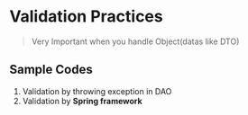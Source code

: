 # Validation Practices
> Very Important when you handle Object(datas like DTO)

## Sample Codes
1. Validation by throwing exception in DAO
2. Validation by <b>Spring framework</b>
